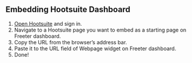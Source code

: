 ## Embedding Hootsuite Dashboard

1. <a href="{{ curItem.homeUrl|e }}" target="_blank">Open Hootsuite</a> and sign in.
2. Navigate to a Hootsuite page you want to embed as a starting page on Freeter dashboard.
3. Copy the URL from the browser’s address bar.
4. Paste it to the URL field of Webpage widget on Freeter dashboard.
5. Done!
